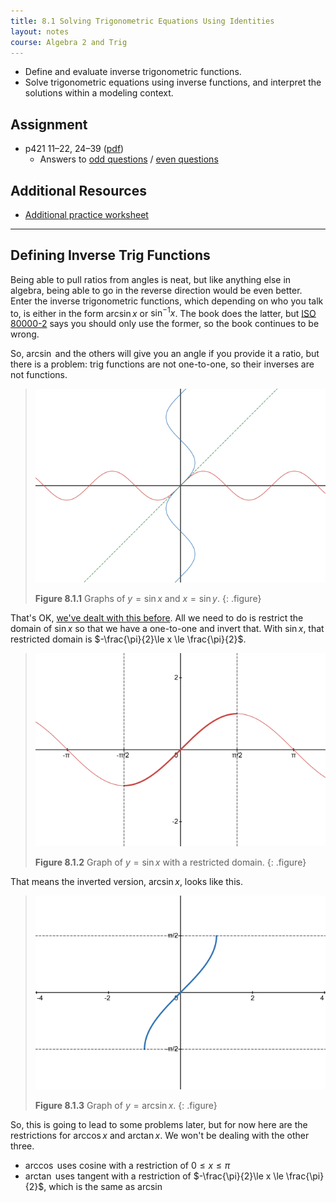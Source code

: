 ```yaml
---
title: 8.1 Solving Trigonometric Equations Using Identities
layout: notes
course: Algebra 2 and Trig
---
```


- Define and evaluate inverse trigonometric functions.
- Solve trigonometric equations using inverse functions, and interpret the solutions within a modeling context.

## Assignment

- p421 11–22, 24–39 ([pdf](./pdf/alg2-practice-0801.pdf))
  - Answers to [odd questions](../misc/alg2-odd-answers.pdf) / [even questions](../misc/alg2-even-answers.pdf)

## Additional Resources

- [Additional practice worksheet](./pdf/alg2-add-practice-0801.pdf)

---

## Defining Inverse Trig Functions

Being able to pull ratios from angles is neat, but like anything else in algebra, being able to go in the reverse direction would be even better. Enter the inverse trigonometric functions, which depending on who you talk to, is either in the form $\arcsin x$ or $\sin^{-1} x$. The book does the latter, but [ISO 80000-2](https://en.wikipedia.org/wiki/International_Organization_for_Standardization) says you should only use the former, so the book continues to be wrong.

So, $\arcsin$ and the others will give you an angle if you provide it a ratio, but there is a problem: trig functions are not one-to-one, so their inverses are not functions.

> ![Sine and inverted sine](./img/8-1-inverted-sin.png)
>
> **Figure 8.1.1** Graphs of $y=\sin x$ and $x=\sin y$.
{: .figure}

That's OK, [we've dealt with this before](./5-6-inverse-relations-and-functions.md). All we need to do is restrict the domain of $\sin x$ so that we have a one-to-one and invert that. With $\sin x$, that restricted domain is $-\frac{\pi}{2}\le x \le \frac{\pi}{2}$.

> ![Restricted sine](./img/8-1-restricted-sine.png)
>
> **Figure 8.1.2** Graph of $y=\sin x$ with a restricted domain.
{: .figure}

That means the inverted version, $\arcsin x$, looks like this.

> ![Graph of arcsin](./img/8-1-arcsin.png)
>
> **Figure 8.1.3** Graph of $y=\arcsin x$.
{: .figure}

So, this is going to lead to some problems later, but for now here are the restrictions for $\arccos x$ and $\arctan x$. We won't be dealing with the other three.

- $\arccos$ uses cosine with a restriction of $0 \le x \le \pi$
- $\arctan$ uses tangent with a restriction of $-\frac{\pi}{2}\le x \le \frac{\pi}{2}$, which is the same as $\arcsin$
